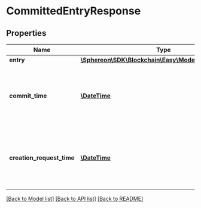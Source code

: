 # CommittedEntryResponse

## Properties
Name | Type | Description | Notes
------------ | ------------- | ------------- | -------------
**entry** | [**\Sphereon\SDK\Blockchain\Easy\Model\CommittedEntry**](CommittedEntry.md) |  | 
**commit_time** | [**\DateTime**](\DateTime.md) | The time at which the entry creation was first requested in ISO 8601 format | [optional] 
**creation_request_time** | [**\DateTime**](\DateTime.md) | The time at which the entry creation was first requested in ISO 8601 format | [optional] 

[[Back to Model list]](../README.md#documentation-for-models) [[Back to API list]](../README.md#documentation-for-api-endpoints) [[Back to README]](../README.md)



